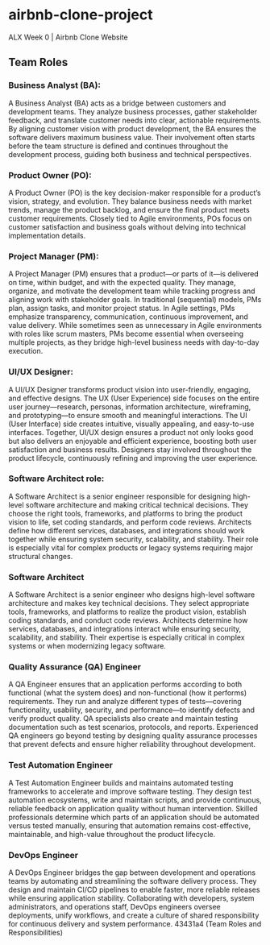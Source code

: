 
# airbnb-clone-project
ALX Week 0 | Airbnb Clone Website


## Team Roles

### Business Analyst (BA):

A Business Analyst (BA) acts as a bridge between customers and development teams. They analyze business processes, gather stakeholder feedback, and translate customer needs into clear, actionable requirements. By aligning customer vision with product development, the BA ensures the software delivers maximum business value. Their involvement often starts before the team structure is defined and continues throughout the development process, guiding both business and technical perspectives.


### Product Owner (PO):

A Product Owner (PO) is the key decision-maker responsible for a product’s vision, strategy, and evolution. They balance business needs with market trends, manage the product backlog, and ensure the final product meets customer requirements. Closely tied to Agile environments, POs focus on customer satisfaction and business goals without delving into technical implementation details.


### Project Manager (PM):

A Project Manager (PM) ensures that a product—or parts of it—is delivered on time, within budget, and with the expected quality. They manage, organize, and motivate the development team while tracking progress and aligning work with stakeholder goals. In traditional (sequential) models, PMs plan, assign tasks, and monitor project status. In Agile settings, PMs emphasize transparency, communication, continuous improvement, and value delivery. While sometimes seen as unnecessary in Agile environments with roles like scrum masters, PMs become essential when overseeing multiple projects, as they bridge high-level business needs with day-to-day execution.


### UI/UX Designer:

A UI/UX Designer transforms product vision into user-friendly, engaging, and effective designs. The UX (User Experience) side focuses on the entire user journey—research, personas, information architecture, wireframing, and prototyping—to ensure smooth and meaningful interactions. The UI (User Interface) side creates intuitive, visually appealing, and easy-to-use interfaces. Together, UI/UX design ensures a product not only looks good but also delivers an enjoyable and efficient experience, boosting both user satisfaction and business results. Designers stay involved throughout the product lifecycle, continuously refining and improving the user experience.


### Software Architect role:

A Software Architect is a senior engineer responsible for designing high-level software architecture and making critical technical decisions. They choose the right tools, frameworks, and platforms to bring the product vision to life, set coding standards, and perform code reviews. Architects define how different services, databases, and integrations should work together while ensuring system security, scalability, and stability. Their role is especially vital for complex products or legacy systems requiring major structural changes.


### Software Architect

A Software Architect is a senior engineer who designs high-level software architecture and makes key technical decisions. They select appropriate tools, frameworks, and platforms to realize the product vision, establish coding standards, and conduct code reviews. Architects determine how services, databases, and integrations interact while ensuring security, scalability, and stability. Their expertise is especially critical in complex systems or when modernizing legacy software.


### Quality Assurance (QA) Engineer

A QA Engineer ensures that an application performs according to both functional (what the system does) and non-functional (how it performs) requirements. They run and analyze different types of tests—covering functionality, usability, security, and performance—to identify defects and verify product quality. QA specialists also create and maintain testing documentation such as test scenarios, protocols, and reports. Experienced QA engineers go beyond testing by designing quality assurance processes that prevent defects and ensure higher reliability throughout development.


### Test Automation Engineer

A Test Automation Engineer builds and maintains automated testing frameworks to accelerate and improve software testing. They design test automation ecosystems, write and maintain scripts, and provide continuous, reliable feedback on application quality without human intervention. Skilled professionals determine which parts of an application should be automated versus tested manually, ensuring that automation remains cost-effective, maintainable, and high-value throughout the product lifecycle.


### DevOps Engineer

A DevOps Engineer bridges the gap between development and operations teams by automating and streamlining the software delivery process. They design and maintain CI/CD pipelines to enable faster, more reliable releases while ensuring application stability. Collaborating with developers, system administrators, and operations staff, DevOps engineers oversee deployments, unify workflows, and create a culture of shared responsibility for continuous delivery and system performance.
43431a4 (Team Roles and Responsibilities)
